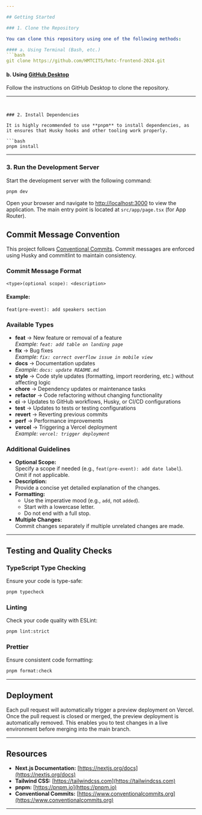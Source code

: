 ```yaml
---

## Getting Started

### 1. Clone the Repository

You can clone this repository using one of the following methods:

#### a. Using Terminal (Bash, etc.)
```bash
git clone https://github.com/HMTCITS/hmtc-frontend-2024.git
```

#### b. Using [GitHub Desktop](https://desktop.github.com/)
Follow the instructions on GitHub Desktop to clone the repository.

---
```


### 2. Install Dependencies

It is highly recommended to use **pnpm** to install dependencies, as it ensures that Husky hooks and other tooling work properly.

```bash
pnpm install
```

---

### 3. Run the Development Server

Start the development server with the following command:

```bash
pnpm dev
```

Open your browser and navigate to [http://localhost:3000](http://localhost:3000) to view the application. The main entry point is located at `src/app/page.tsx` (for App Router).

## Commit Message Convention

This project follows [Conventional Commits](https://www.conventionalcommits.org/en/v1.0.0/). Commit messages are enforced using Husky and commitlint to maintain consistency.

### Commit Message Format

```
<type>(optional scope): <description>
```

#### Example:

```
feat(pre-event): add speakers section
```

### Available Types

- **feat** → New feature or removal of a feature  
  _Example: `feat: add table on landing page`_
- **fix** → Bug fixes  
  _Example: `fix: correct overflow issue in mobile view`_
- **docs** → Documentation updates  
  _Example: `docs: update README.md`_
- **style** → Code style updates (formatting, import reordering, etc.) without affecting logic
- **chore** → Dependency updates or maintenance tasks
- **refactor** → Code refactoring without changing functionality
- **ci** → Updates to GitHub workflows, Husky, or CI/CD configurations
- **test** → Updates to tests or testing configurations
- **revert** → Reverting previous commits
- **perf** → Performance improvements
- **vercel** → Triggering a Vercel deployment  
  _Example: `vercel: trigger deployment`_

### Additional Guidelines

- **Optional Scope:**  
  Specify a scope if needed (e.g., `feat(pre-event): add date label`). Omit if not applicable.
- **Description:**  
  Provide a concise yet detailed explanation of the changes.
- **Formatting:**
  - Use the imperative mood (e.g., `add`, not `added`).
  - Start with a lowercase letter.
  - Do not end with a full stop.
- **Multiple Changes:**  
  Commit changes separately if multiple unrelated changes are made.

---

## Testing and Quality Checks

### TypeScript Type Checking

Ensure your code is type-safe:

```bash
pnpm typecheck
```

### Linting

Check your code quality with ESLint:

```bash
pnpm lint:strict
```

### Prettier

Ensure consistent code formatting:

```bash
pnpm format:check
```

---

## Deployment

Each pull request will automatically trigger a preview deployment on Vercel. Once the pull request is closed or merged, the preview deployment is automatically removed. This enables you to test changes in a live environment before merging into the main branch.

---

## Resources

- **Next.js Documentation:** [https://nextjs.org/docs](https://nextjs.org/docs)
- **Tailwind CSS:** [https://tailwindcss.com](https://tailwindcss.com)
- **pnpm:** [https://pnpm.io](https://pnpm.io)
- **Conventional Commits:** [https://www.conventionalcommits.org](https://www.conventionalcommits.org)

---
